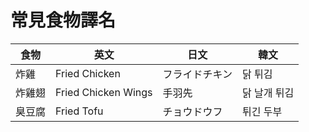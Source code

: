 # 常見食物譯名

|食物  |英文                |日文        |韓文       |
|------|-------------------|------------|-----------|
|炸雞  |Fried Chicken      |フライドチキン|닭 튀김    |
|炸雞翅|Fried Chicken Wings|手羽先       |닭 날개 튀김|
|臭豆腐|Fried Tofu         |チョウドウフ  |튀긴 두부  |
